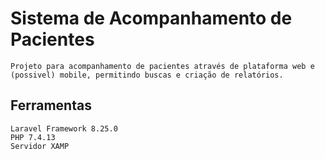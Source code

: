 # Sistema de Acompanhamento de Pacientes
    Projeto para acompanhamento de pacientes através de plataforma web e (possivel) mobile, permitindo buscas e criação de relatórios.
## Ferramentas
    Laravel Framework 8.25.0
    PHP 7.4.13
    Servidor XAMP

